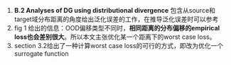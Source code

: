 1. **B.2 Analyses of DG using distributional divergence** 包含从source和target域分布距离的角度给出泛化误差的工作，在推导泛化误差时可以参考
2. fig 1 给出的信息：OOD偏移类型不同时，**相同距离的分布偏移的empirical loss也会差别很大**。所以本文主张优化某一个距离下的worst case loss。
3. section 3.2给出了一种计算worst case loss的可行的方式，即改为优化一个surrogate function